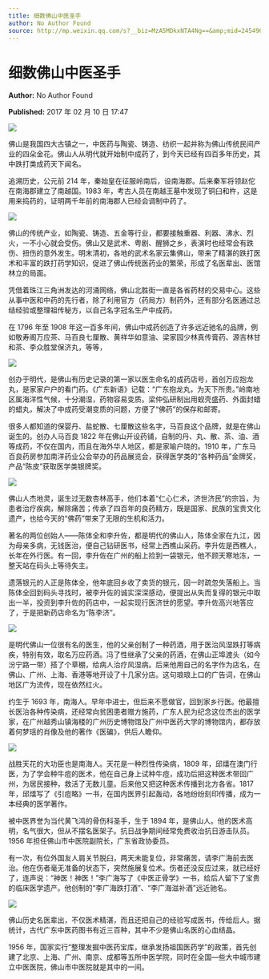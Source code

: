 ```yaml
---
title: 细数佛山中医圣手
author: No Author Found
source: http://mp.weixin.qq.com/s?__biz=MzA5MDkxNTA4Ng==&amp;mid=2454905444&amp;idx=1&amp;sn=6bf440d564fdd22ccfa6f4586c70755e&amp;chksm=87a22a05b0d5a3136412cc09e202aa6258f46bc7700a6580fb67903d942c3c6a571e9c5cb5cf&poc_token=HJ_Do2ejHyO-wNZGG8Q1S8FdPgy1YBBEob-nUEme
---
```


# 细数佛山中医圣手

**Author:** No Author Found

**Published:** 2017 年 02 月 10 日 17:47

![](http://mmbiz.qpic.cn/mmbiz_jpg/PJWG74pLsMY6VjSs8icl92DouG8adAGS0ibIkmicA6dYrXchQel1ic3LTtD572I9r9sbW2tOnBvpibgicAXRcdc4p5aA/0?wx_fmt=jpeg)

佛山是我国四大古镇之一，中医药与陶瓷、铸造、纺织一起并称为佛山传统民间产业的四朵金花。佛山人从明代就开始制中成药了，到今天已经有四百多年历史，其中跌打类成药天下闻名。

追溯历史，公元前 214 年，秦始皇在征服岭南后，设南海郡。后来秦军将领赵佗在南海郡建立了南越国。1983 年，考古人员在南越王墓中发现了铜臼和杵，这是用来捣药的，证明两千年前的南海郡人已经会调制中药了。

![](http://mmbiz.qpic.cn/mmbiz_jpg/PJWG74pLsMYrBarWLPmuBEoJ6kC7fKuq3qj1bS28QsMEpxysXsWg08DnIjnbCdKPKwYtGYAhg5YjlpBJF2YUeg/0?wx_fmt=jpeg)

佛山的传统产业，如陶瓷、铸造、五金等行业，都要接触重器、利器、沸水、烈火，一不小心就会受伤。佛山又是武术、粤剧、醒狮之乡，表演时也经常会有跌伤、扭伤的意外发生。明末清初，各地的武术名家云集佛山，带来了精湛的跌打医术和丰富的跌打药学知识，促进了佛山传统医药业的繁荣，形成了名医辈出、医馆林立的局面。

凭借着珠江三角洲发达的河涌网络，佛山北胜街一直是各省药材的交易中心。这些从事中医和中药的先行者，除了利用官方（药局方）制药外，还有部分名医通过总结经验或整理祖传秘方，以自己名字冠名生产中成药。

在 1796 年至 1908 年这一百多年间，佛山中成药创造了许多远近驰名的品牌，例如敬寿阁万应茶、马百良七厘散、黄祥华如意油、梁家园少林真传膏药、源吉林甘和茶、李众胜堂保济丸，等等，

![](http://mmbiz.qpic.cn/mmbiz_jpg/PJWG74pLsMYrBarWLPmuBEoJ6kC7fKuqicghuFrfMjZIYVg0SKXCqOkSEq1wMmcibwyxic9hA3NC9epoAMuoBdQvQ/0?wx_fmt=jpeg)

创办于明代，是佛山有历史记录的第一家以医生命名的成药店号，首创万应抱龙丸，是家家户户的看门药。《广东新语》记载：“广东抱龙丸，为天下所贵。”岭南地区属海洋性气候，十分潮湿，药物容易变质。梁仲弘研制出用蚬壳盛药、外面封蜡的蜡丸，解决了中成药受潮变质的问题，方便了“佛药”的保存和邮寄。

很多人都知道的保婴丹、盐蛇散、七厘散这些名字，马百良这个品牌，就是在佛山诞生的。创办人马百良 1822 年在佛山开设药铺，自制的丹、丸、散、茶、油、酒等成药，不仅在国内，而且在海外华人地区，都是家喻户晓的。1910 年，广东马百良药房参加南洋药业公会举办的药品展览会，获得医学类的“各种药品”金牌奖，产品“陈皮”获取医学类银牌奖。

![](http://mmbiz.qpic.cn/mmbiz_jpg/PJWG74pLsMYrBarWLPmuBEoJ6kC7fKuqmyvOxib5UPLxbicBypAiaRqyT0nwjxzMEU10vYBqiacRiau9fL8rXLV7iblw/0?wx_fmt=jpeg)

佛山人杰地灵，诞生过无数杏林高手，他们本着“仁心仁术，济世济民”的宗旨，为患者治疗疾病，解除痛苦；传承了四百年的良药精方，既是国家、民族的宝贵文化遗产，也给今天的“佛药”带来了无限的生机和活力。

著名的两位创始人——陈体全和李升佐，都是明代的佛山人，陈体全家在九江，因为母亲多病，无钱医治，便自己钻研医书，经常上西樵山采药。李升佐是西樵人，长年在外行医。有一回，李升佐在广州的船上捡到一袋银元，他不顾天寒地冻，一整天站在码头上等待失主。

遗落银元的人正是陈体全，他年底回乡收了卖货的银元，因一时疏忽失落船上。当陈体全回到码头寻找时，被李升佐的诚实深深感动，便提出从失而复得的银元中取出一半，投资到李升佐的药店中，一起实现行医济世的愿望。李升佐高兴地答应了，于是把新药店命名为“陈李济”。

![](http://mmbiz.qpic.cn/mmbiz_jpg/PJWG74pLsMYrBarWLPmuBEoJ6kC7fKuqVzScriaXwlGMiaGVxzCkNfu8nuJLpsX5A1Td1UU4KDxS6PwZdg3M2gAA/0?wx_fmt=jpeg)

是明代佛山一位很有名的医生，他的父亲创制了一种药酒，用于医治风湿跌打等病疾，特别有效，取名万应药酒。冯了性继承了父亲的药酒，在佛山正埠渡头（如今汾宁路一带）搭了个草棚，给病人治疗风湿病。后来他用自己的名字作为店名，在佛山、广州、上海、香港等地开设了十几家分店。这句琅琅上口的广告词，在佛山地区广为流传，现在依然红火。

约生于 1693 年，南海人。早年中进士，但后来不愿做官，回到家乡行医。他最擅长医治各种传染病，还经常向贫困患者赠方施药，广东人民为纪念这位杰出的医学家，在广州越秀山镇海楼的广州历史博物馆及广州中医药大学的博物馆内，都存放着何梦瑶的肖像及他的著作《医碥》，供后人瞻仰。

![](http://mmbiz.qpic.cn/mmbiz_jpg/PJWG74pLsMYrBarWLPmuBEoJ6kC7fKuqSJ49sGyvdPgof4FgwctmhPfHiah9JPsnEs3zrMw7DWibUAlnGbKgwbJg/0?wx_fmt=jpeg)

战胜天花的大功臣也是南海人。天花是一种烈性传染病，1809 年，邱熺在澳门行医，为了学会种牛痘的医术，他在自己身上试种牛痘，成功后把这种医术带回广州，为居民接种，救活了无数儿童。后来他又把这种医术传播到北方各省。1817 年，邱熺写了《引痘略》一书，在国内医界引起轰动，各地纷纷刻印传播，成为一本经典的医学著作。

被中医界誉为当代黄飞鸿的骨伤科圣手，生于 1894 年，是佛山人。他的医术高明，名气很大，但从不摆名医架子。抗日战争期间经常免费收治抗日游击队员。1956 年担任佛山市中医院副院长，广东省政协委员。

有一次，有位外国友人肩关节脱臼，两天未能复位，非常痛苦，请李广海前去医治。他在伤者毫无准备的状态下，突然施展复位术。伤者还没反应过来，就已经好了，连声说：“神医！神医！”李广海写了《中医正骨学》一书，给后人留下了宝贵的临床医学遗产。他创制的“李广海跌打酒”、“李广海滋补酒”远近驰名。

![](http://mmbiz.qpic.cn/mmbiz_jpg/PJWG74pLsMYrBarWLPmuBEoJ6kC7fKuquHKrwtJcd4NakTMRhgCQosoZmicOMh5ria8pBv7sicP3qiarVySrhBhUdA/0?wx_fmt=jpeg)

佛山历史名医辈出，不仅医术精湛，而且还把自己的经验写成医书，传给后人。据统计，古代广东中医药图书有近三百种，其中不少是佛山名医的心血结晶。

1956 年，国家实行“整理发掘中医药宝库，继承发扬祖国医药学”的政策，首先创建了北京、上海、广州、南京、成都等五所中医学院，同时在全国—些大中城市建立中医医院，佛山市中医院就是其中的一间。
